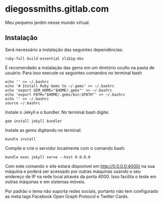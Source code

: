 # diegossmiths.gitlab.com

Meu pequeno jardim nesse mundo virtual.

## Instalação

Será necessário a instalação das seguintes dependências:
```
ruby-full build-essential zlib1g-dev
```

É recomendado a instalação das gems em um diretório oculto na pasta de usuário:
Para isso execute os seguintes comandos no terminal bash
```
echo '' >> ~/.bashrc
echo '# Install Ruby Gems to ~/.gems' >> ~/.bashrc
echo 'export GEM_HOME="$HOME/.gems"' >> ~/.bashrc
echo 'export PATH="$HOME/.gems/bin:$PATH"' >> ~/.bashrc
echo '' >> ~/.bashrc
source ~/.bashrc
```

Instale o Jekyll e o bundler. No terminal bash digite:
```
gem install jekyll bundler
```

Instale as gems digitando no terminal:
```
bundle install
```

Compile e crie o servidor localmente com o comando bash:
```
bundle exec jekyll serve --host 0.0.0.0
```

Com este comando o site estará disponível em http://0.0.0.0:4000/ na sua máquina e poderá ser acessado por outras máquinas usando o seu endereço de IP na rede local através da porta 4000. Isso facilita o teste em outras máquinas e em sistemas móveis.

Por padrão o tema não suporta redes sociais, portanto não tem configurado as meta tags Facebook Open Graph Protocol e Twitter Cards.

